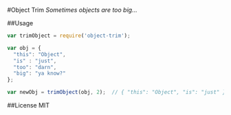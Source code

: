 #Object Trim
*Sometimes objects are too big...*

##Usage
```javascript
var trimObject = require('object-trim');

var obj = {
  "this": "Object",
  "is" : "just",
  "too": "darn",
  "big": "ya know?"
};

var newObj = trimObject(obj, 2);  // { "this": "Object", "is": "just" }
```

##License
MIT
